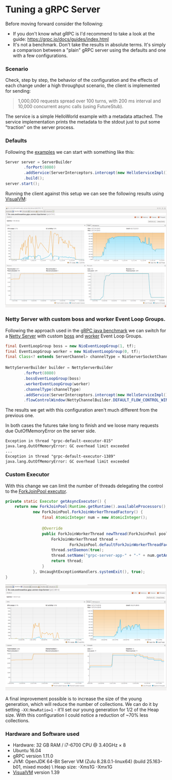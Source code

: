 # Tuning a gRPC Server

Before moving forward consider the following:

* If you don't know what gRPC is I'd recommend to take a look at the guide: 
https://grpc.io/docs/guides/index.html
* It's not a benchmark. Don't take the results in absolute terms. It's simply a 
comparison between a "plain" gRPC server using the defaults and one with a few 
configurations.

### Scenario

Check, step by step, the behavior of the configuration and the effects of each 
change under a high throughput scenario, the client is implemented for sending:

> 1,000,000 requests spread over 100 turns, with 200 ms interval and 10,000 concurrent
async calls (using FutureStub).

The service is a simple HelloWorld example with a metadata attached. The service
implementation prints the metadata to the stdout just to put some "traction" 
on the server process.

### Defaults

Following the [examples](https://github.com/grpc/grpc-java/tree/master/examples) we 
can start with something like this:

```java
Server server = ServerBuilder
        .forPort(8080)
        .addService(ServerInterceptors.intercept(new HelloServiceImpl(), new HeaderServerInterceptor()))
        .build();
server.start();
```

Running the client against this setup we can see the following results using [VisualVM](https://visualvm.github.io/):

![simpleServer.png](simpleServer.png)

### Netty Server with custom boss and worker Event Loop Groups.

Following the approach used in the [gRPC java benchmark](https://github.com/grpc/grpc-java/blob/master/benchmarks/src/main/java/io/grpc/benchmarks/qps/AsyncServer.java)
we can switch for a [Netty Server](https://grpc.io/grpc-java/javadoc/io/grpc/netty/NettyServerBuilder.html) 
with custom [boss](https://grpc.io/grpc-java/javadoc/io/grpc/netty/NettyServerBuilder.html#bossEventLoopGroup-io.netty.channel.EventLoopGroup-) 
and [worker](https://grpc.io/grpc-java/javadoc/io/grpc/netty/NettyServerBuilder.html#workerEventLoopGroup-io.netty.channel.EventLoopGroup-) Event Loop Groups.

```java
final EventLoopGroup boss = new NioEventLoopGroup(1, tf);
final EventLoopGroup worker = new NioEventLoopGroup(0, tf);
final Class<? extends ServerChannel> channelType = NioServerSocketChannel.class;

NettyServerBuilder builder = NettyServerBuilder
        .forPort(8080)
        .bossEventLoopGroup(boss)
        .workerEventLoopGroup(worker)
        .channelType(channelType)
        .addService(ServerInterceptors.intercept(new HelloServiceImpl(), new HeaderServerInterceptor()))
        .flowControlWindow(NettyChannelBuilder.DEFAULT_FLOW_CONTROL_WINDOW);
```

The results we get with this configuration aren't  much different from the previous one.

In both cases the futures take long to finish and we loose many requests due 
OutOfMemoryError on the server side.

```
Exception in thread "grpc-default-executor-815" java.lang.OutOfMemoryError: GC overhead limit exceeded
...
Exception in thread "grpc-default-executor-1389" java.lang.OutOfMemoryError: GC overhead limit exceeded
```

### Custom Executor 

With this change we can limit the number of threads delegating the control to the 
[ForkJoinPool executor](https://docs.oracle.com/javase/8/docs/api/java/util/concurrent/ForkJoinPool.html).

```java
private static Executor getAsyncExecutor() {
    return new ForkJoinPool(Runtime.getRuntime().availableProcessors(),
            new ForkJoinPool.ForkJoinWorkerThreadFactory() {
                final AtomicInteger num = new AtomicInteger();

                @Override
                public ForkJoinWorkerThread newThread(ForkJoinPool pool) {
                    ForkJoinWorkerThread thread =
                            ForkJoinPool.defaultForkJoinWorkerThreadFactory.newThread(pool);
                    thread.setDaemon(true);
                    thread.setName("grpc-server-app-" + "-" + num.getAndIncrement());
                    return thread;
                }
            }, UncaughtExceptionHandlers.systemExit(), true);
}

```

![nettyWithCustomExecutor.png](nettyWithCustomExecutor.png)

A final improvement possible is to increase the size of the young generation, 
which will reduce the number of collections. We can do it by setting 
`-XX:NewRatio=1` - it'll set our young generation for 1/2 of the Heap size.
With this configuration I could notice a reduction of ~70% less collections.

### Hardware and Software used

* Hardware: 32 GB RAM / i7-6700 CPU @ 3.40GHz × 8
* Ubuntu 16.04
* gRPC version 1.11.0
* JVM: OpenJDK 64-Bit Server VM (Zulu 8.28.0.1-linux64) (build 25.163-b01, mixed mode) \ Heap size: -Xms1G -Xmx1G
* [VisualVM](https://visualvm.github.io/) version 1.39